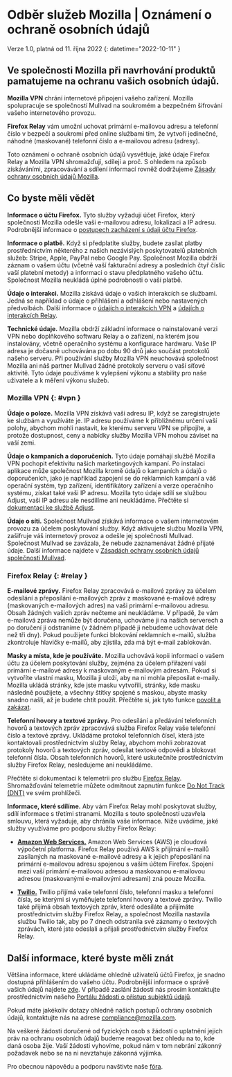 ﻿# Odběr služeb Mozilla | Oznámení o ochraně osobních údajů

Verze 1.0, platná od 11. října 2022
{: datetime="2022-10-11" }

## Ve společnosti Mozilla při navrhování produktů pamatujeme na ochranu vašich osobních údajů.

__Mozilla VPN__ chrání internetové připojení vašeho zařízení. Mozilla spolupracuje se společností Mullvad na soukromém a bezpečném šifrování vašeho internetového provozu.

__Firefox Relay__ vám umožní uchovat primární e-mailovou adresu a telefonní číslo v bezpečí a soukromí před online službami tím, že vytvoří jedinečné, náhodné (maskované) telefonní číslo a e-mailovou adresu (adresy).

Toto oznámení o ochraně osobních údajů vysvětluje, jaké údaje Firefox Relay a Mozilla VPN shromažďují, sdílejí a proč. S ohledem na způsob získáváními, zpracovávání a sdílení informací rovněž dodržujeme [Zásady ochrany osobních údajů Mozilla](https://www.mozilla.org/privacy/).

## Co byste měli vědět

__Informace o účtu Firefox.__ Tyto služby vyžadují účet Firefox, který společnosti Mozilla odešle vaši e-mailovou adresu, lokalizaci a IP adresu. Podrobnější informace o [postupech zacházení s údaji účtu Firefox](https://www.mozilla.org/privacy/firefox/#firefox-accounts-join-firefox).

__Informace o platbě.__ Když si předplatíte služby, budete zasílat platby prostřednictvím některého z našich nezávislých poskytovatelů platebních služeb: Stripe, Apple, PayPal nebo Google Pay. Společnost Mozilla obdrží záznam o vašem účtu (včetně vaší fakturační adresy a posledních čtyř číslic vaší platební metody) a informaci o stavu předplatného vašeho účtu. Společnost Mozilla neukládá úplné podrobnosti o vaší platbě.

__Údaje o interakci.__ Mozilla získává údaje o vašich interakcích se službami. Jedná se například o údaje o přihlášení a odhlášení nebo nastavených předvolbách. Další informace o [údajích o interakcích VPN](https://dictionary.telemetry.mozilla.org/apps/mozilla_vpn) a [údajích o interakcích Relay](https://github.com/mozilla/fx-private-relay/blob/main/METRICS.md).

__Technické údaje.__ Mozilla obdrží základní informace o nainstalované verzi VPN nebo doplňkového softwaru Relay a o zařízení, na kterém jsou instalovány, včetně operačního systému a konfigurace hardwaru. Vaše IP adresa je dočasně uchovávána po dobu 90 dnů jako součást protokolů našeho serveru. Při používání služby Mozilla VPN neuchovává společnost Mozilla ani náš partner Mullvad žádné protokoly serveru o vaší síťové aktivitě.
Tyto údaje používáme k vylepšení výkonu a stability pro naše uživatele a k měření výkonu služeb.

### Mozilla VPN {: #vpn }

__Údaje o poloze.__ Mozilla VPN získává vaši adresu IP, když se zaregistrujete ke službám a využíváte je. IP adresu používáme k přibližnému určení vaší polohy, abychom mohli nastavit, ke kterému serveru VPN se připojíte, a protože dostupnost, ceny a nabídky služby Mozilla VPN mohou záviset na vaší zemi.

__Údaje o kampaních a doporučeních.__ Tyto údaje pomáhají službě Mozilla VPN pochopit efektivitu našich marketingových kampaní. Po instalaci aplikace může společnost Mozilla kromě údajů o kampaních a údajů o doporučeních, jako je například zapojení se do reklamních kampaní a váš operační systém, typ zařízení, identifikátory zařízení a verze operačního systému, získat také vaši IP adresu. Mozilla tyto údaje sdílí se službou Adjust, vaši IP adresu ale nesdílíme ani neukládáme. Přečtěte si [dokumentaci ke službě Adjust](https://github.com/mozilla-mobile/mozilla-vpn-client/blob/main/src/shared/adjust/adjust.md).

__Údaje o síti.__ Společnost Mullvad získává informace o vašem internetovém provozu za účelem poskytování služby. Když aktivujete službu Mozilla VPN, zašifruje váš internetový provoz a odešle jej společnosti Mullvad. Společnost Mullvad se zavázala, že nebude zaznamenávat žádné přijaté údaje. Další informace najdete v [Zásadách ochrany osobních údajů společnosti Mullvad](https://mullvad.net/help/no-logging-data-policy/).

### Firefox Relay {: #relay }

__E-mailové zprávy.__ Firefox Relay zpracovává e-mailové zprávy za účelem odesílání a přeposílání e-mailových zpráv z maskované e-mailové adresy (maskovaných e-mailových adres) na vaši primární e-mailovou adresu. Obsah žádných vašich zpráv nečteme ani neukládáme. V případě, že vám e-mailová zpráva nemůže být doručena, uchováme ji na našich serverech a po doručení ji odstraníme (v žádném případě ji nebudeme uchovávat déle než tři dny). Pokud použijete funkci blokování reklamních e-mailů, služba zkontroluje hlavičky e-mailů, aby zjistila, zda má být e-mail zablokován.

__Masky a místa, kde je používáte.__ Mozilla uchovává kopii informací o vašem účtu za účelem poskytování služby, zejména za účelem přiřazení vaší primární e-mailové adresy k maskovaným e-mailovým adresám. Pokud si vytvoříte vlastní masku, Mozilla ji uloží, aby na ni mohla přeposílat e-maily. Mozilla ukládá stránky, kde jste masku vytvořili, stránky, kde masku následně použijete, a všechny štítky spojené s maskou, abyste masky snadno našli, až je budete chtít použít. Přečtěte si, jak tyto funkce [povolit a zakázat](https://relay.firefox.com/faq).

__Telefonní hovory a textové zprávy.__ Pro odesílání a předávání telefonních hovorů a textových zpráv zpracovává služba Firefox Relay vaše telefonní číslo a textové zprávy. Ukládáme protokol telefonních čísel, která jste kontaktovali prostřednictvím služby Relay, abychom mohli zobrazovat protokoly hovorů a textových zpráv, odesílat textové odpovědi a blokovat telefonní čísla. Obsah telefonních hovorů, které uskutečníte prostřednictvím služby Firefox Relay, nesledujeme ani neukládáme.

Přečtěte si dokumentaci k telemetrii pro službu [Firefox Relay](https://github.com/mozilla/fx-private-relay/blob/main/METRICS.md). Shromažďování telemetrie můžete odmítnout zapnutím funkce [Do Not Track (DNT)](https://support.mozilla.org/kb/how-do-i-turn-do-not-track-feature) ve svém prohlížeči.

__Informace, které sdílíme.__ Aby vám Firefox Relay mohl poskytovat služby, sdílí informace s třetími stranami. Mozilla s touto společností uzavřela smlouvu, která vyžaduje, aby chránila vaše informace. Níže uvádíme, jaké služby využíváme pro podporu služby Firefox Relay:

* __[Amazon Web Services.](https://aws.amazon.com/privacy/)__ Amazon Web Services (AWS) je cloudová výpočetní platforma. Firefox Relay používá AWS k přijímání e-mailů zasílaných na maskované e-mailové adresy a k jejich přeposílání na primární e-mailovou adresu spojenou s vaším účtem Firefox. Spojení mezi vaší primární e-mailovou adresou a maskovanou e-mailovou adresou (maskovanými e-mailovými adresami) zná pouze Mozilla.

* __[Twilio.](https://www.twilio.com)__ Twilio přijímá vaše telefonní číslo, telefonní masku a telefonní čísla, se kterými si vyměňujete telefonní hovory a textové zprávy. Twilio také přijímá obsah textových zpráv, které odesíláte a přijímáte prostřednictvím služby Firefox Relay, a společnost Mozilla nastavila službu Twilio tak, aby po 7 dnech odstranila své záznamy o textových zprávách, které jste odeslali a přijali prostřednictvím služby Firefox Relay.

## Další informace, které byste měli znát

Většina informace, které ukládáme ohledně uživatelů účtů Firefox, je snadno dostupná přihlášením do vašeho účtu. Podrobnější informace o správě vašich údajů najdete [zde](https://support.mozilla.org/products/privacy-and-security/user-control). V případě zaslání žádosti nás prosím kontaktujte prostřednictvím našeho [Portálu žádosti o přístup subjektů údajů](https://privacyportal.onetrust.com/webform/1350748f-7139-405c-8188-22740b3b5587/4ba08202-2ede-4934-a89e-f0b0870f95f0).

Pokud máte jakékoliv dotazy ohledně našich postupů ochrany osobních údajů, kontaktujte nás na adrese compliance@mozilla.com.

Na veškeré žádosti doručené od fyzických osob s žádostí o uplatnění jejich práv na ochranu osobních údajů budeme reagovat bez ohledu na to, kde daná osoba žije. Vaší žádosti vyhovíme, pokud nám v tom nebrání zákonný požadavek nebo se na ni nevztahuje zákonná výjimka.

Pro obecnou nápovědu a podporu navštivte naše [fóra](https://support.mozilla.org/).
